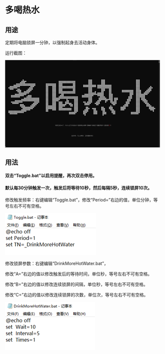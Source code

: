 # 多喝热水

## 用途

定期将电脑锁屏一分钟，以强制起身去活动身体。

运行截图：

![Screenshot](https://raw.githubusercontent.com/DragonRollGH/DrinkMoreHotWater/main/img/Screenshot.png)

## 用法

#### 双击“Toggle.bat”以启用提醒，再次双击停用。
#### 默认每30分钟触发一次，触发后将等待10秒，然后每隔5秒，连续锁屏10次。


修改触发频率：右键编辑“Toggle.bat”，修改“Period=”右边的值，单位分钟，等号左右不可有空格。

![Toggle](https://raw.githubusercontent.com/DragonRollGH/DrinkMoreHotWater/main/img/Toggle.png)

修改锁屏参数：右键编辑“DrinkMoreHotWater.bat”，

修改“A=”右边的值以修改触发后的等待时间，单位秒，等号左右不可有空格。

修改“B=”右边的值以修改连续锁屏的间隔，单位秒，等号左右不可有空格。

修改“C=”右边的值以修改连续锁屏的次数，单位次，等号左右不可有空格。

![DrinkMoreHotWater](https://raw.githubusercontent.com/DragonRollGH/DrinkMoreHotWater/main/img/DrinkMoreHotWater.png)
